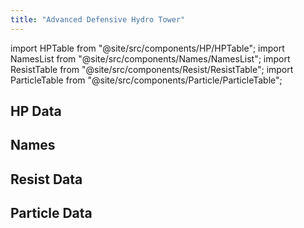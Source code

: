 ```yaml
---
title: "Advanced Defensive Hydro Tower"
---
```


import HPTable from "@site/src/components/HP/HPTable";
import NamesList from "@site/src/components/Names/NamesList";
import ResistTable from "@site/src/components/Resist/ResistTable";
import ParticleTable from "@site/src/components/Particle/ParticleTable";

## HP Data

<HPTable item_key="advanceddefensivehydrotower" data_src="enemy" />

## Names

<NamesList item_key="advanceddefensivehydrotower" data_src="enemy" />

## Resist Data

<ResistTable item_key="advanceddefensivehydrotower" data_src="enemy" />

## Particle Data

<ParticleTable item_key="advanceddefensivehydrotower" data_src="enemy" />